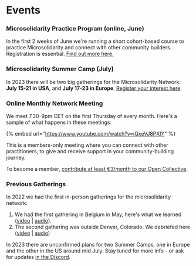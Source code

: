 # Events

### Microsolidarity Practice Program (online, June)

In the first 2 weeks of June we're running a short cohort-based course to practice Microsolidarity and connect with other community builders. Registration is essential. [Find out more here.](../practice-program/)



### Microsolidarity Summer Camp (July)

In 2023 there will be two big gatherings for the Microsolidarity Network: **July 15-21 in USA**, and **July 17-23 in Europe**. [Register your interest here](https://microsolidarity.substack.com/p/save-the-date-microsolidarity-summer).



### Online Monthly Network Meeting

We meet 7.30-9pm CET on the first Thursday of every month. Here's a sample of what happens in these meetings:

{% embed url="https://www.youtube.com/watch?v=iQxeVJ8PXlY" %}

This is a members-only meeting where you can connect with other practitioners, to give and receive support in your community-building journey.

To become a member, [contribute at least €3/month to our Open Collective](http://opencollective.com/microsolidarity).



### Previous Gatherings

In 2022 we had the first in-person gatherings for the microsolidarity network:

1. We had the first gathering in Belgium in May, here's what we learned ([video](https://www.youtube.com/watch?v=u-mgfPm6hsg) | [audio](https://anchor.fm/Microsolidarity/episodes/What-We-Learned-From-the-1st-Gathering-of-Microsolidarity-Practitioners-e1jnnmi)).&#x20;
2. The second gathering was outside Denver, Colorado. We debriefed here ([video](https://www.youtube.com/watch?v=p0y4qGz0pXQ\&t=15s) | [audio](https://podcasters.spotify.com/pod/show/Microsolidarity/episodes/Reflecting-on-our-Denver-Microsolidarity-Gathering-in-October-2022-e1t5o66/a-a951ejl))

In 2023 there are unconfirmed plans for two Summer Camps, one in Europe and the other in the US around mid July. Stay tuned for more info - or ask for updates [in the Discord](https://discord.gg/Kp2xVuSFAX).

